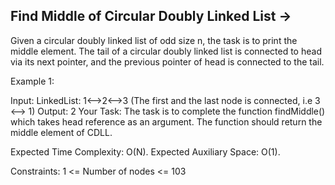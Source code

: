 Find Middle of Circular Doubly Linked List  ->
------------------------------------------


Given a circular doubly linked list of odd size n, the task is to print the middle element.
The tail of a circular doubly linked list is connected to head via its next pointer, and the previous pointer of head is connected to the tail.

Example 1:

Input:
LinkedList: 1<-->2<-->3
(The first and the last node is connected,
i.e 3 <--> 1)
Output: 2
Your Task:
The task is to complete the function findMiddle() which takes head reference as an argument. The function should return the middle element of CDLL. 

Expected Time Complexity: O(N).
Expected Auxiliary Space: O(1).

Constraints:
1 <= Number of nodes <= 103


